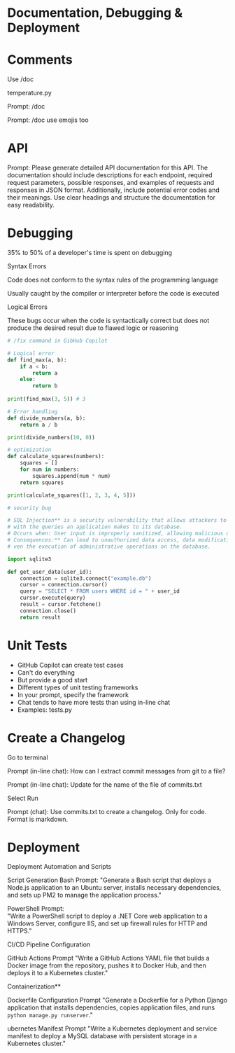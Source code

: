 # Documentation, Debugging & Deployment

# Comments

Use /doc

temperature.py

Prompt:  /doc

Prompt:  /doc use emojis too

# API

Prompt:  Please generate detailed API documentation for this API. The documentation should include descriptions for each endpoint, required request parameters, possible responses, and examples of requests and responses in JSON format. Additionally, include potential error codes and their meanings. Use clear headings and structure the documentation for easy readability.

# Debugging

35% to 50% of a developer's time is spent on debugging

Syntax Errors

Code does not conform to the syntax rules of the programming language

Usually caught by the compiler or interpreter before the code is executed

Logical Errors

These bugs occur when the code is syntactically correct but does not produce the desired result due to flawed logic or reasoning

```python
# /fix command in GibHub Copilot
```

```python
# Logical error
def find_max(a, b):
    if a < b:
        return a
    else:
        return b
    
print(find_max(3, 5)) # 3
```

```python
# Error handling
def divide_numbers(a, b):
    return a / b

print(divide_numbers(10, 0)) 
```

```python
# optimization
def calculate_squares(numbers):
    squares = []
    for num in numbers:
        squares.append(num * num)
    return squares

print(calculate_squares([1, 2, 3, 4, 5]))
```

```python
# security bug

# SQL Injection** is a security vulnerability that allows attackers to interfere 
# with the queries an application makes to its database.
# Occurs when: User input is improperly sanitized, allowing malicious code to be included in SQL statements.
# Consequences:** Can lead to unauthorized data access, data modification, database corruption, or e
# ven the execution of administrative operations on the database.

import sqlite3

def get_user_data(user_id):
    connection = sqlite3.connect("example.db")
    cursor = connection.cursor()
    query = "SELECT * FROM users WHERE id = " + user_id
    cursor.execute(query)
    result = cursor.fetchone()
    connection.close()
    return result
```

# Unit Tests

- GitHub Copilot can create test cases
- Can't do everything
- But provide a good start
- Different types of unit testing frameworks
- In your prompt, specify the framework
- Chat tends to have more tests than using in-line chat
- Examples:  tests.py

# Create a Changelog

Go to terminal

Prompt (in-line chat):  How can I extract commit messages from git to a file?

Prompt (in-line chat):  Update for the name of the file of commits.txt

Select Run

Prompt (chat):  Use commits.txt to create a changelog.  Only for code.  Format is markdown.

# Deployment

Deployment Automation and Scripts

Script Generation 
Bash Prompt:
  "Generate a Bash script that deploys a Node.js application to an Ubuntu server, installs necessary dependencies, and sets up PM2 to manage the application process."
 
PowerShell Prompt:  
  "Write a PowerShell script to deploy a .NET Core web application to a Windows Server, configure IIS, and set up firewall rules for HTTP and HTTPS."

CI/CD Pipeline Configuration

GitHub Actions Prompt 
  "Write a GitHub Actions YAML file that builds a Docker image from the repository, pushes it to Docker Hub, and then deploys it to a Kubernetes cluster."

Containerization**

Dockerfile Configuration Prompt
  "Generate a Dockerfile for a Python Django application that installs dependencies, copies application files, and runs `python manage.py runserver`."

ubernetes Manifest Prompt
  "Write a Kubernetes deployment and service manifest to deploy a MySQL database with persistent storage in a Kubernetes cluster."